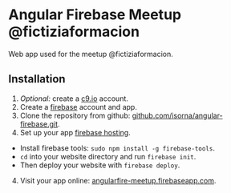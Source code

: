 Angular Firebase Meetup @fictiziaformacion
================

Web app used for the meetup @fictiziaformacion.

## Installation

1. _Optional:_ create a [c9.io](http://c9.io) account.
2. Create a [firebase](https://www.firebase.com/) account and app.
2. Clone the repository from github: [github.com/isorna/angular-firebase.git](https://github.com/isorna/angular-firebase.git).
3. Set up your app [firebase hosting](https://YOUR-APP-URL.firebaseio.com/?page=Hosting).
 * Install firebase tools: `sudo npm install -g firebase-tools`.
 * `cd` into your website directory and run `firebase init`.
 * Then deploy your website with `firebase deploy`.
4. Visit your app online: [angularfire-meetup.firebaseapp.com](https://angularfire-meetup.firebaseapp.com/).
